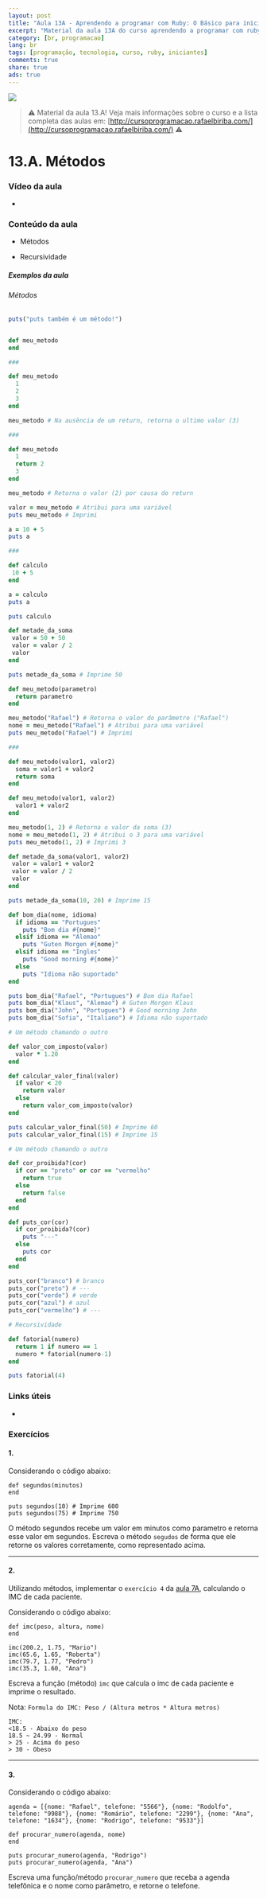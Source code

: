 ```yaml
---
layout: post
title: "Aula 13A - Aprendendo a programar com Ruby: O Básico para iniciantes"
excerpt: "Material da aula 13A do curso aprendendo a programar com ruby, o básico para iniciantes. Nunca é tarde para começar a programar! Eu criei um curso gratuito, fácil e didático voltado para iniciantes. Confira mais informações aqui nessa publicação."
category: [br, programacao]
lang: br
tags: [programação, tecnologia, curso, ruby, iniciantes]
comments: true
share: true
ads: true
---
```


![](/blog/images/curso_ruby_basico/banner-curso-ruby-13A.jpg)

> :warning: Material da aula 13.A! Veja mais informações sobre o curso e a lista completa das aulas em: [http://cursoprogramacao.rafaelbiriba.com/](http://cursoprogramacao.rafaelbiriba.com/) :warning:

# 13.A. Métodos

### Vídeo da aula

- []()

### Conteúdo da aula

- Métodos

- Recursividade

##### Exemplos da aula

###### Métodos

```ruby
puts("puts também é um método!")
```

```ruby

def meu_metodo
end

###

def meu_metodo
  1
  2
  3
end

meu_metodo # Na ausência de um return, retorna o ultimo valor (3)

###

def meu_metodo
  1
  return 2
  3
end

meu_metodo # Retorna o valor (2) por causa do return

valor = meu_metodo # Atribui para uma variável
puts meu_metodo # Imprimi
```

```ruby
a = 10 + 5
puts a

###

def calculo
 10 + 5
end

a = calculo
puts a

puts calculo
```

```ruby
def metade_da_soma
 valor = 50 + 50
 valor = valor / 2
 valor
end

puts metade_da_soma # Imprime 50
```

```ruby
def meu_metodo(parametro)
  return parametro
end

meu_metodo("Rafael") # Retorna o valor do parâmetro ("Rafael")
nome = meu_metodo("Rafael") # Atribui para uma variável
puts meu_metodo("Rafael") # Imprimi

###

def meu_metodo(valor1, valor2)
  soma = valor1 + valor2
  return soma
end

def meu_metodo(valor1, valor2)
  valor1 + valor2
end

meu_metodo(1, 2) # Retorna o valor da soma (3)
nome = meu_metodo(1, 2) # Atribui o 3 para uma variável
puts meu_metodo(1, 2) # Imprimi 3
```

```ruby
def metade_da_soma(valor1, valor2)
 valor = valor1 + valor2
 valor = valor / 2
 valor
end

puts metade_da_soma(10, 20) # Imprime 15
```

```ruby
def bom_dia(nome, idioma)
  if idioma == "Portugues"
    puts "Bom dia #{nome}"
  elsif idioma == "Alemao"
    puts "Guten Morgen #{nome}"
  elsif idioma == "Ingles"
    puts "Good morning #{nome}"
  else
    puts "Idioma não suportado"
end

puts bom_dia("Rafael", "Portugues") # Bom dia Rafael
puts bom_dia("Klaus", "Alemao") # Guten Morgen Klaus
puts bom_dia("John", "Portugues") # Good morning John
puts bom_dia("Sofia", "Italiano") # Idioma não suportado
```

```ruby
# Um método chamando o outro

def valor_com_imposto(valor)
  valor * 1.20
end

def calcular_valor_final(valor)
  if valor < 20
    return valor
  else
    return valor_com_imposto(valor)
end

puts calcular_valor_final(50) # Imprime 60
puts calcular_valor_final(15) # Imprime 15
```

```ruby
# Um método chamando o outro

def cor_proibida?(cor)
  if cor == "preto" or cor == "vermelho"
    return true
  else
    return false
  end
end

def puts_cor(cor)
  if cor_proibida?(cor)
    puts "---"
  else
    puts cor
  end
end

puts_cor("branco") # branco
puts_cor("preto") # ---
puts_cor("verde") # verde
puts_cor("azul") # azul
puts_cor("vermelho") # ---
```

```ruby
# Recursividade

def fatorial(numero)
  return 1 if numero == 1
  numero * fatorial(numero-1)
end

puts fatorial(4)
```

### Links úteis

- []()

### Exercícios

#### 1.
Considerando o código abaixo:

```
def segundos(minutos)
end

puts segundos(10) # Imprime 600
puts segundos(75) # Imprime 750
```

O método segundos recebe um valor em minutos como parametro e retorna esse valor em segundos. Escreva o método `segudos` de forma que ele retorne os valores corretamente, como representado acima.

---

#### 2.
Utilizando métodos, implementar o `exercício 4` da [aula 7A](https://rafaelbiriba.com/blog/br/programacao/aula-7A-aprendendo-a-programar-com-ruby-basico/), calculando o IMC de cada paciente.

Considerando o código abaixo:

```
def imc(peso, altura, nome)
end

imc(200.2, 1.75, "Mario")
imc(65.6, 1.65, "Roberta")
imc(79.7, 1.77, "Pedro")
imc(35.3, 1.60, "Ana")
```

Escreva a função (método) `imc` que calcula o imc de cada paciente e imprime o resultado.

Nota: `Formula do IMC: Peso / (Altura metros * Altura metros)`

```
IMC:
<18.5 - Abaixo do peso
18.5 ~ 24.99 - Normal
> 25 - Acima do peso
> 30 - Obeso
```

---

#### 3.
Considerando o código abaixo:

```
agenda = [{nome: "Rafael", telefone: "5566"}, {nome: "Rodolfo", telefone: "9988"}, {nome: "Romário", telefone: "2299"}, {nome: "Ana", telefone: "1634"}, {nome: "Rodrigo", telefone: "9533"}]

def procurar_numero(agenda, nome)
end

puts procurar_numero(agenda, "Rodrigo")
puts procurar_numero(agenda, "Ana")
```

Escreva uma função/método `procurar_numero` que receba a agenda telefônica e o nome como parâmetro, e retorne o telefone.
